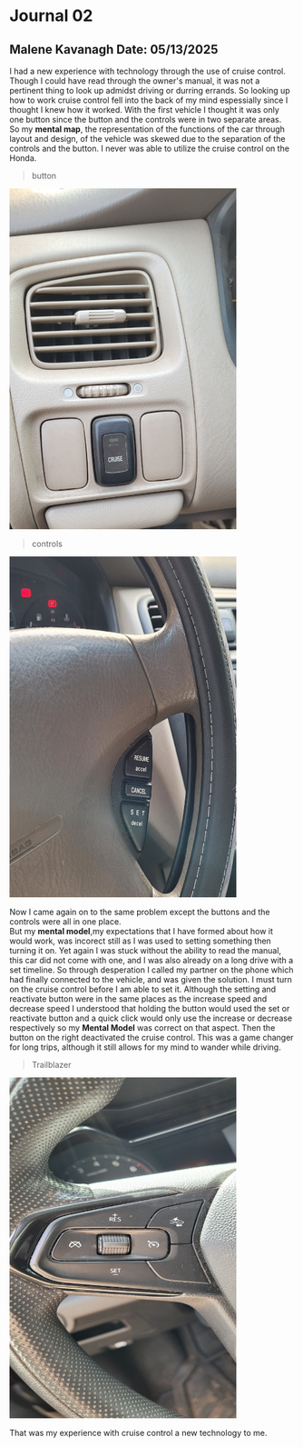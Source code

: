# Journal 02


## Malene Kavanagh   Date: 05/13/2025


I had a new experience with technology through the use of cruise control. Though I could have read through the owner's manual,
it was not a pertinent thing to look up admidst driving or durring errands. 
So looking up how to work cruise control fell into the back of my mind espessially since I thought I knew how it worked.
With the first vehicle I thought it was only one button since the button and the controls were in two separate areas.  
So my **mental map**, the representation of the functions of the car through layout and design, of the vehicle was skewed due to the separation of the controls and the button.
I never was able to utilize the cruise control on the Honda.

> button
<img src="honda2.jpg" width="400" height="600">

> controls
<img src="honda1.jpg" width="400" height="600">
  
Now I came again on to the same problem except the buttons and the controls were all in one place.  
But my **mental model**,my expectations that I have formed about how it would work, was incorect still as I was used to setting something then turning it on.
Yet again I was stuck without the ability to read the manual, this car did not come with one, and I was also already on a long drive with a set timeline.
So through desperation I called my partner on the phone which had finally connected to the vehicle, and was given the solution.
I must turn on the cruise control before I am able to set it. Although the setting and reactivate button were in the same places as the increase speed and decrease speed 
I understood that holding the button would used the set or reactivate button and a quick click would only use the increase or decrease respectively so my **Mental Model** was correct on that aspect.
Then the button on the right deactivated the cruise control. This was a game changer for long trips, although it still allows for my mind to wander while driving.

> Trailblazer
<img src="trailblazer.jpg" width="400" height="600">


That was my experience with cruise control a new technology to me.
